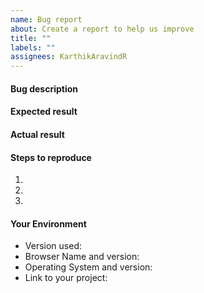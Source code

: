 ```yaml
---
name: Bug report
about: Create a report to help us improve
title: ""
labels: ""
assignees: KarthikAravindR
---
```


<!-- Give a title explaining the bug/issue -->

#### Bug description

<!-- Describe the issue that you are having -->

#### Expected result

<!-- What should be the expected result? -->

#### Actual result

<!-- What is the result now? -->

#### Steps to reproduce

<!-- If applicable -->

1.
2.
3.

#### Your Environment

<!--- Include as many relevant details about the environment you experienced the bug in -->

- Version used:
- Browser Name and version:
- Operating System and version:
- Link to your project: